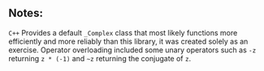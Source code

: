 ## Notes:

`C++` Provides a default `_Complex` class that most likely functions more efficiently and more reliably than this library, it was created solely as an exercise. Operator overloading included some unary operators such as `-z` returning `z * (-1)` and `~z` returning the conjugate of `z`.